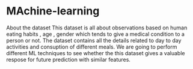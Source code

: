 # MAchine-learning
About the dataset
This dataset is all about observations based on human eating habits , age , gender which tends to give a medical condition to a person or not.
The dataset contains all the details related to day to day activities and consuption of different meals.
We are going to perform different ML techniques to see whether the this dataset gives a valuable respose for future prediction with similar features.

